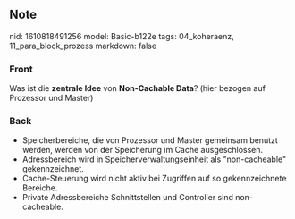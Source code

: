## Note
nid: 1610818491256
model: Basic-b122e
tags: 04_koheraenz, 11_para_block_prozess
markdown: false

### Front
Was ist die <b>zentrale Idee</b> von <b>Non-Cachable Data</b>?
(hier bezogen auf Prozessor und Master)

### Back
<ul>
  <li>
    <div>
      Speicherbereiche, die von Prozessor und Master gemeinsam
      benutzt werden, werden von der Speicherung im Cache
      ausgeschlossen.
    </div>
  <li>
    <div>
      Adressbereich wird in Speicherverwaltungseinheit als
      "non-cacheable" gekennzeichnet.
    </div>
  <li>
    <div>
      Cache-Steuerung wird nicht aktiv bei Zugriffen auf so
      gekennzeichnete Bereiche.
    </div>
  <li>
    <div>
      Private Adressbereiche Schnittstellen und Controller sind
      non-cacheable.
    </div>
</ul>
